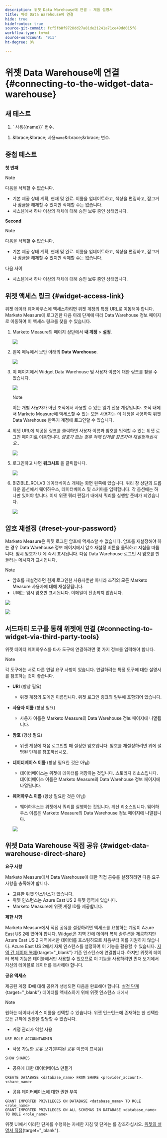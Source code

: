 ```yaml
---
description: 위젯 Data Warehouse에 연결 - 제품 설명서
title: 위젯 Data Warehouse에 연결
hide: true
hidefromtoc: true
source-git-commit: fcf5fb8f9728dd27a81de21241a71ce49dd015f8
workflow-type: tm+mt
source-wordcount: '911'
ht-degree: 0%

---
```


# 위젯 Data Warehouse에 연결 {#connecting-to-the-widget-data-warehouse}

## 새 테스트

<ol><li>` 사용{{name}}` 변수.</li></ol>

<ol><li>&amp;lbrace;&amp;lbrace; 사용<code>name</code>&amp;rbrace;&amp;rbrace; 변수.</li></ol>

## 중첩 테스트

**첫 번째**

>[!NOTE]
>
>다음을 삭제할 수 없습니다.
>
>* 기본 제공 상태 계획, 현재 및 완료. 이름을 업데이트하고, 색상을 편집하고, 잠그거나 잠금을 해제할 수 있지만 삭제할 수는 없습니다.
>* 시스템에서 하나 이상의 객체에 대해 승인 보류 중인 상태입니다.

**Second**

>[!NOTE]
>
>다음을 삭제할 수 없습니다.
>
>* 기본 제공 상태 계획, 현재 및 완료. 이름을 업데이트하고, 색상을 편집하고, 잠그거나 잠금을 해제할 수 있지만 삭제할 수는 없습니다.
>
>  다음 사이
>
>* 시스템에서 하나 이상의 객체에 대해 승인 보류 중인 상태입니다.

## 위젯 액세스 링크 {#widget-access-link}

위젯 데이터 웨어하우스에 액세스하려면 위젯 계정의 특정 URL로 이동해야 합니다.  Marketo Measure에 로그인한 다음 아래 단계에 따라 Data Warehouse 정보 페이지로 이동하여 이 액세스 링크를 찾을 수 있습니다.

1. Marketo Measure의 페이지 상단에서 **내 계정** > **설정**.

   ![](assets/adobe-logo-old.png)

1. 왼쪽 메뉴에서 보안 아래의 **Data Warehouse**.

   ![](assets/adobe-logo-old.png)

1. 이 페이지에서 Widget Data Warehouse 및 사용자 이름에 대한 링크를 찾을 수 있습니다.

   ![](assets/adobe-logo-old.png)

   >[!NOTE]
   >
   >이는 개별 사용자가 아닌 조직에서 사용할 수 있는 읽기 전용 계정입니다. 조직 내에서 Marketo Measure에 액세스할 수 있는 모든 사용자는 이 계정을 사용하여 위젯 Data Warehouse 판독기 계정에 로그인할 수 있습니다.

1. 위젯 URL에 제공된 링크를 클릭하면 사용자 이름과 암호를 입력할 수 있는 위젯 로그인 페이지로 이동합니다. _암호가 없는 경우 아래 단계를 참조하여 재설정하십시오._.

   ![](assets/adobe-logo-old.png)

1. 로그인하고 나면 **워크시트** 을 클릭합니다.

   ![](assets/adobe-logo-old.png)

1. BIZIBLE_ROI_V3 데이터베이스 개체는 화면 왼쪽에 있습니다.  쿼리 창 상단의 드롭다운 옵션에서 웨어하우스, 데이터베이스 및 스키마를 입력합니다.  각 옵션에는 하나만 있어야 합니다.  이제 위젯 쿼리 편집기 내에서 쿼리를 실행할 준비가 되었습니다.

   ![](assets/adobe-logo-old.png)

## 암호 재설정 {#reset-your-password}

Marketo Measure은 위젯 로그인 암호에 액세스할 수 없습니다.  암호를 재설정해야 하는 경우 Data Warehouse 정보 페이지에서 암호 재설정 버튼을 클릭하고 지침을 따릅니다. 임시 암호가 UI에 즉시 표시됩니다. 다음 Data Warehouse 로그인 시 암호를 만들라는 메시지가 표시됩니다.

>[!NOTE]
>
>* 암호를 재설정하면 현재 로그인한 사용자뿐만 아니라 조직의 모든 Marketo Measure 사용자에 대해 재설정됩니다.
>* UI에는 임시 암호만 표시됩니다. 이메일이 전송되지 않습니다.

![](assets/adobe-logo-old.png)

![](assets/adobe-logo-old.png)

## 서드파티 도구를 통해 위젯에 연결 {#connecting-to-widget-via-third-party-tools}

위젯 데이터 웨어하우스를 타사 도구에 연결하려면 몇 가지 정보를 입력해야 합니다.

>[!NOTE]
>
>각 도구에는 서로 다른 연결 요구 사항이 있습니다. 연결하려는 특정 도구에 대한 설명서를 참조하는 것이 좋습니다.

* **URI** (항상 필요)
   * 위젯 계정의 도메인 이름입니다.  위젯 로그인 링크의 일부에 포함되어 있습니다.
* **사용자 이름** (항상 필요)
   * 사용자 이름은 Marketo Measure의 Data Warehouse 정보 페이지에 나열됩니다.
* **암호** (항상 필요)
   * 위젯 계정에 처음 로그인할 때 설정한 암호입니다.  암호를 재설정하려면 위에 설명된 단계를 참조하십시오.
* **데이터베이스 이름** (항상 필요한 것은 아님)
   * 데이터베이스는 위젯에 데이터를 저장하는 것입니다. 스토리지 리소스입니다. 데이터베이스 이름은 Marketo Measure의 Data Warehouse 정보 페이지에 나열됩니다.
* **웨어하우스 이름** (항상 필요한 것은 아님)
   * 웨어하우스는 위젯에서 쿼리를 실행하는 것입니다. 계산 리소스입니다.  웨어하우스 이름은 Marketo Measure의 Data Warehouse 정보 페이지에 나열됩니다.

  ![](assets/adobe-logo-old.png)

## 위젯 Data Warehouse 직접 공유 {#widget-data-warehouse-direct-share}

**요구 사항**

Marketo Measure에서 Data Warehouse에 대한 직접 공유를 설정하려면 다음 요구 사항을 충족해야 합니다.

* 고유한 위젯 인스턴스가 있습니다.
* 위젯 인스턴스는 Azure East US 2 위젯 영역에 있습니다.
* Marketo Measure에 위젯 계정 ID를 제공합니다.

**제한 사항**

Marketo Measure에서 직접 공유를 설정하려면 액세스를 요청하는 계정이 Azure East US 2에 있어야 합니다. Widget은 지역 간에 데이터 복제 솔루션을 제공하지만 Azure East US 2 지역에서만 데이터를 호스팅하므로 처음부터 이를 지원하지 않습니다. Azure East US 2에서 자체 인스턴스를 설정하여 이 기능을 활용할 수 있습니다. [지역 간 데이터 복제](https://docs.widget.com/en/user-guide/secure-data-sharing-across-regions-plaforms.html){target="_blank"} 기존 인스턴스에 연결합니다. 하지만 위젯의 데이터 복제 기능은 테이블에서만 사용할 수 있으므로 이 기능을 사용하려면 먼저 보기에서 자신의 테이블로 데이터를 복사해야 합니다.

**공유 액세스**

제공된 계정 ID에 대해 공유가 생성되면 다음을 완료해야 합니다. [설정 단계](https://docs.widget.com/en/user-guide/data-share-consumers.html){target="_blank"} 데이터를 액세스하기 위해 위젯 인스턴스 내에서

>[!NOTE]
>
>원하는 데이터베이스 이름을 선택할 수 있습니다. 위젯 인스턴스에 존재하는 한 선택한 모든 규칙에 권한을 할당할 수 있습니다.

* 계정 관리자 역할 사용

```
USE ROLE ACCOUNTADMIN
```

* 사용 가능한 공유 보기(부여된 공유 이름이 표시됨)

```
SHOW SHARES
```

* 공유에 대한 데이터베이스 만들기

```
CREATE DATABASE <database_name> FROM SHARE <provider_account>.<share_name>
```

* 공유 데이터베이스에 대한 권한 부여

```
GRANT IMPORTED PRIVILEGES ON DATABASE <database_name> TO ROLE <role_name>
GRANT IMPORTED PRIVILEGES ON ALL SCHEMAS IN DATABASE <database_name> TO ROLE <role_name>
```

위젯 UI에서 이러한 단계를 수행하는 자세한 지침 및 단계는 를 참조하십시오. [위젯의 설명서 직접](https://docs.widget.com/en/user-guide/data-share-consumers.html){target="_blank"}.
